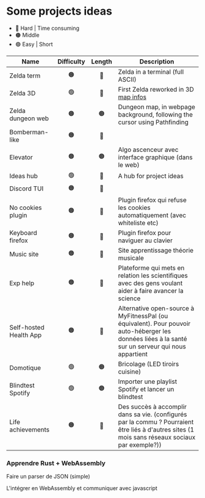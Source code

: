 # Some projects ideas

- 🔴 Hard \| Time consuming
- 🟠 Middle
- 🟢 Easy \| Short


| Name | Difficulty | Length | Description |
|------|:----------:|:------:|------------|
| Zelda term | 🟠 | 🔴 | Zelda in a terminal (full ASCII) |
| Zelda 3D | 🟢 | 🔴 | First Zelda reworked in 3D [map infos](https://inventwithpython.com/blog/2012/12/10/8-bit-nes-legend-of-zelda-map-data/)|
| Zelda dungeon web | 🟠| 🟠 | Dungeon map, in webpage background, following the cursor using Pathfinding |
| Bomberman-like | 🟠 | 🔴 | |
| Elevator | 🟠 | 🟠 | Algo ascenceur avec interface graphique (dans le web) |
| Ideas hub | 🟢 | 🔴 | A hub for project ideas |
| Discord TUI | 🟠 | 🔴 | |
| No cookies plugin | 🟠 | 🔴 | Plugin firefox qui refuse les cookies automatiquement (avec whiteliste etc) |
| Keyboard firefox | 🟠 | 🔴 | Plugin firefox pour naviguer au clavier |
| Music site | 🟠 | 🔴 | Site apprentissage théorie musicale |
| Exp help | 🟠 | 🔴 | Plateforme qui mets en relation les scientifiques avec des gens voulant aider à faire avancer la science |
| Self-hosted Health App | 🟠 | 🔴 | Alternative open-source à MyFitnessPal (ou équivalent). Pour pouvoir auto-héberger les données liées à la santé sur un serveur qui nous appartient |
| Domotique | 🟢 | 🟠 | Bricolage (LED tiroirs cuisine) |
| Blindtest Spotify | 🟢 | 🟠 | Importer une playlist Spotify et lancer un blindtest |
| Life achievements | 🟠 | 🔴 | Des succès à accomplir dans sa vie. (configurés par la commu ? Pourraient être liés à d'autres sites (1 mois sans réseaux sociaux par exemple?)) |


### Apprendre Rust + WebAssembly

Faire un parser de JSON (simple)

L'intégrer en WebAssembly et communiquer avec javascript
